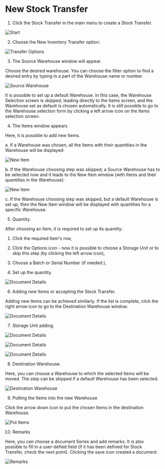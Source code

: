 # New Stock Transfer

1. Click the Stock Transfer in the main menu to create a Stock Transfer.

![Start](./media/WMS-StockTransfer4.webp)

2. Choose the New Inventory Transfer option:

![Transfer Options](./media/TransferOperations4.webp)

3. The Source Warehouse window will appear.

Choose the desired warehouse. You can choose the filter option to find a desired entry by typing in a part of the Warehouse name or number.

![Source Warehouse](./media/SkipSourceWarehouse4.webp)

It is possible to set up a default Warehouse. In this case, the Warehouse Selection screen is skipped, leading directly to the Items screen, and the Warehouse set as default is chosen automatically. It is still possible to go to the Warehouse selection form by clicking a left arrow icon on the Items selection screen.

4. The Items window appears

Here, it is possible to add new Items.

a. If a Warehouse was chosen, all the Items with their quantities in the Warehouse will be displayed:

![New Item](./media/NewItem-014.webp)

b. If the Warehouse choosing step was skipped, a Source Warehouse has to be selected now and it leads to the New Item window (with Items and their quantities in the Warehouse):

![New Item](./media/NewItem-024.webp)

c. If the Warehouse choosing step was skipped, but a default Warehouse is set up, then the New Item window will be displayed with quantities for a specific Warehouse.

5. Quantity.

After choosing an Item, it is required to set up its quantity:

1. Click the required Item's row,

2. Click the Options icon - now it is possible to choose a Storage Unit or to skip this step (by clicking the left arrow icon),

3. Choose a Batch or Serial Number (if needed ),

4. Set up the quantity.

![Document Details](./media/ItemQuantity4.webp)

6. Adding new Items or accepting the Stock Transfer.

Adding new Items can be achieved similarly. If the list is complete, click the right arrow icon to go to the Destination Warehouse window.

![Document Details](./media/QuantitySelected4.webp)

7. Storage Unit adding.

![Document Details](./media/AddSU4.webp)

![Document Details](./media/SU4.webp)

![Document Details](./media/SUAdded4.webp)

8. Destination Warehouse.

Here, you can choose a Warehouse to which the selected Items will be moved. The step can be skipped if a default Warehouse has been selected.

![Destination Warehouse](./media/DestinationWarehouse4.webp)

9. Putting the Items into the new Warehouse

Click the arrow down icon to put the chosen Items in the destination Warehouse.

![Put Items](./media/PutItems4.webp)

10. Remarks

Here, you can choose a document Series and add remarks. It is also possible to fill in a user-defied field (if it has been defined for Stock Transfer, check the next point). Clicking the save icon created a document.

![Remarks](./media/Remarks4.webp)
